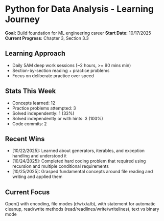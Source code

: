 # Python for Data Analysis - Learning Journey

**Goal:** Build foundation for ML engineering career
**Start Date:** 10/17/2025
**Current Progress:** Chapter 3, Section 3.3

## Learning Approach
- Daily 5AM deep work sessions (~2 hours, >= 90 mins min)
- Section-by-section reading + practice problems
- Focus on deliberate practice over speed

## Stats This Week 
- Concepts learned: 12
- Practice problems attempted: 3
- Solved independently: 1 (33%)
- Solved independently or with hints: 3 (100%)  
- Code commits: 2

## Recent Wins
- [10/22/2025]: Learned about generators, iterables, and exception handling and understood it
- [10/24/2025]: Completed hard coding problem that required using recursion and multiple conditional requirements
- [10/25/2025]: Grasped fundamental concepts around file reading and writing and applied them

## Current Focus
Open() with encoding, file modes (r/w/x/a/b), with statement for automatic cleanup, read/write methods (read/readlines/write/writelines), text vs binary mode